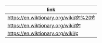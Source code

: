 |link|
|----|
|https://en.wiktionary.org/wiki/ढंग%20से|
|https://en.wiktionary.org/wiki/ढंग|
|https://en.wiktionary.org/wiki/ढ़|
